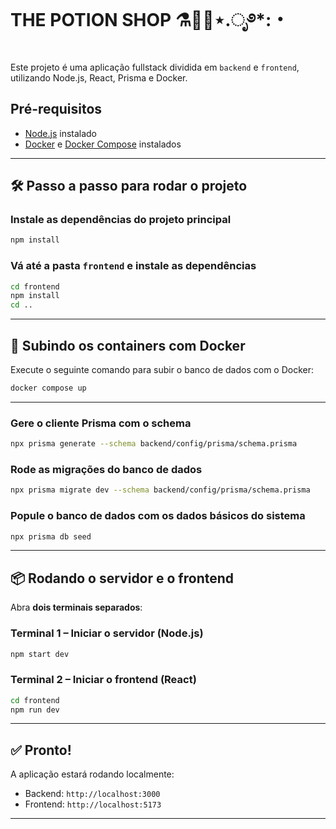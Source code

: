 # THE POTION SHOP ⚗️🧪🔮⋆.ೃ࿔*:・

Este projeto é uma aplicação fullstack dividida em `backend` e `frontend`, utilizando Node.js, React, Prisma e Docker.

## Pré-requisitos

- [Node.js](https://nodejs.org/) instalado
- [Docker](https://docs.docker.com/get-started/get-docker/) e [Docker Compose](https://docs.docker.com/compose/install/) instalados

---

## 🛠️ Passo a passo para rodar o projeto

### Instale as dependências do projeto principal
```bash
npm install
```

### Vá até a pasta `frontend` e instale as dependências
```bash
cd frontend
npm install
cd ..
```

---
## 🐳 Subindo os containers com Docker

Execute o seguinte comando para subir o banco de dados com o Docker:

```bash
docker compose up
```
---

### Gere o cliente Prisma com o schema
```bash
npx prisma generate --schema backend/config/prisma/schema.prisma
```

### Rode as migrações do banco de dados
```bash
npx prisma migrate dev --schema backend/config/prisma/schema.prisma
```

### Popule o banco de dados com os dados básicos do sistema
```bash
npx prisma db seed
```

---

## 📦 Rodando o servidor e o frontend

Abra **dois terminais separados**:

### Terminal 1 – Iniciar o servidor (Node.js)
```bash
npm start dev
```

### Terminal 2 – Iniciar o frontend (React)
```bash
cd frontend
npm run dev
```

---

## ✅ Pronto!

A aplicação estará rodando localmente:
- Backend: `http://localhost:3000` 
- Frontend: `http://localhost:5173`

---
